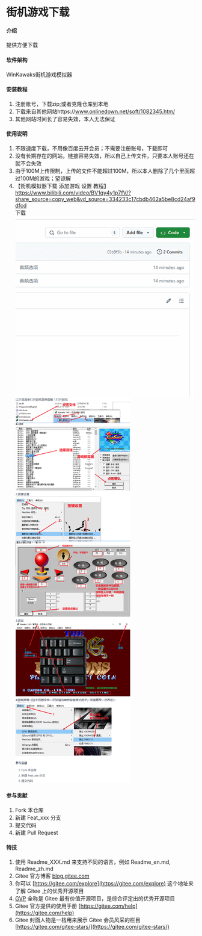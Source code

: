 # 街机游戏下载

#### 介绍
提供方便下载

#### 软件架构
WinKawaks街机游戏模拟器


#### 安装教程

1.  注册账号，下载zip;或者克隆仓库到本地
2.  下载来自其他网站https://www.onlinedown.net/soft/1082345.htm/
3.  其他网站时间长了容易失效，本人无法保证

#### 使用说明

1.  不限速度下载，不用像百度云开会员；不需要注册账号，下载即可
2.  没有长期存在的网站，链接容易失效，所以自己上传文件，只要本人账号还在就不会失效
3.  由于100M上传限制，上传的文件不能超过100M，所以本人删除了几个里面超过100M的游戏；望谅解
4.  【街机模拟器下载 添加游戏 设置 教程】 https://www.bilibili.com/video/BV1qy4y1p7fV/?share_source=copy_web&vd_source=334233c17cbdb462a5be8cd24af9dfcd  
下载  
![下载](./img/download%20zip.gif)  
![图解](./img/Quicker_20240624_143547.png)

#### 参与贡献

1.  Fork 本仓库
2.  新建 Feat_xxx 分支
3.  提交代码
4.  新建 Pull Request


#### 特技

1.  使用 Readme\_XXX.md 来支持不同的语言，例如 Readme\_en.md, Readme\_zh.md
2.  Gitee 官方博客 [blog.gitee.com](https://blog.gitee.com)
3.  你可以 [https://gitee.com/explore](https://gitee.com/explore) 这个地址来了解 Gitee 上的优秀开源项目
4.  [GVP](https://gitee.com/gvp) 全称是 Gitee 最有价值开源项目，是综合评定出的优秀开源项目
5.  Gitee 官方提供的使用手册 [https://gitee.com/help](https://gitee.com/help)
6.  Gitee 封面人物是一档用来展示 Gitee 会员风采的栏目 [https://gitee.com/gitee-stars/](https://gitee.com/gitee-stars/)
